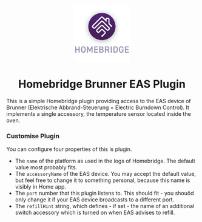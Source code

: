 <p align="center">

<img src="https://github.com/homebridge/branding/raw/latest/logos/homebridge-wordmark-logo-vertical.png" width="150">

</p>

<span align="center">

# Homebridge Brunner EAS Plugin

</span>

This is a simple Homebridge plugin providing access to the EAS device of Brunner (Elektrische Abbrand-Steuerung = Electric Burndown Control). It implements a single accessory, the temperature sensor located inside the oven.


### Customise Plugin

You can configure four properties of this is plugin.
+ The `name` of the platform as used in the logs of Homebridge. The default value most probably fits.
+ The `accessoryName` of the EAS device. You may accept the default value, but feel free to change it to something personal, because this name is visibly in Home app.
+ The `port` number that this plugin listens to. This should fit - you shouöd only change it if your EAS device broadcasts to a different port.
+ The `refillHint` string, which defines - if set - the name of an additional switch accessory which is turned on when EAS advises to refill.
